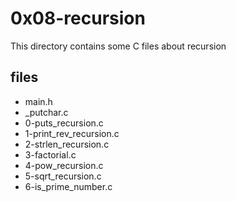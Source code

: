 # 0x08-recursion

This directory contains some C files about recursion

## files

* main.h
* \_putchar.c
* 0-puts_recursion.c
* 1-print_rev_recursion.c
* 2-strlen_recursion.c
* 3-factorial.c
* 4-pow_recursion.c
* 5-sqrt_recursion.c
* 6-is_prime_number.c

